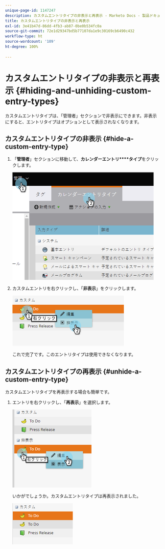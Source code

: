 ```yaml
---
unique-page-id: 1147247
description: カスタムエントリタイプの非表示と再表示 - Marketo Docs - 製品ドキュメント
title: カスタムエントリタイプの非表示と再表示
exl-id: 3e41b47d-86dd-4fb3-ab87-0be0b534fc0a
source-git-commit: 72e1d29347bd5b77107da1e9c30169cb6490c432
workflow-type: ht
source-wordcount: '109'
ht-degree: 100%

---
```


# カスタムエントリタイプの非表示と再表示 {#hiding-and-unhiding-custom-entry-types}

カスタムエントリタイプは、「管理者」セクションで非表示にできます。非表示にすると、エントリタイプはオプションとして表示されなくなります。

## カスタムエントリタイプの非表示 {#hide-a-custom-entry-type}

1. 「**管理者**」セクションに移動して、**カレンダーエントリ****タイプ**&#x200B;をクリックします。

   ![](assets/image2014-9-24-10-3a11-3a49.png)

1. カスタムエントリを右クリックし、「**非表示**」をクリックします。

   ![](assets/image2014-9-24-10-3a11-3a54.png)

   これで完了です。このエントリタイプは使用できなくなります。

## カスタムエントリタイプの再表示 {#unhide-a-custom-entry-type}

カスタムエントリタイプを再表示する場合も簡単です。

1. エントリを右クリックし、「**再表示**」を選択します。

   ![](assets/image2014-9-24-10-3a12-3a14.png)

   いかがでしょうか。カスタムエントリタイプは再表示されました。

   ![](assets/image2014-9-24-10-3a12-3a19.png)
